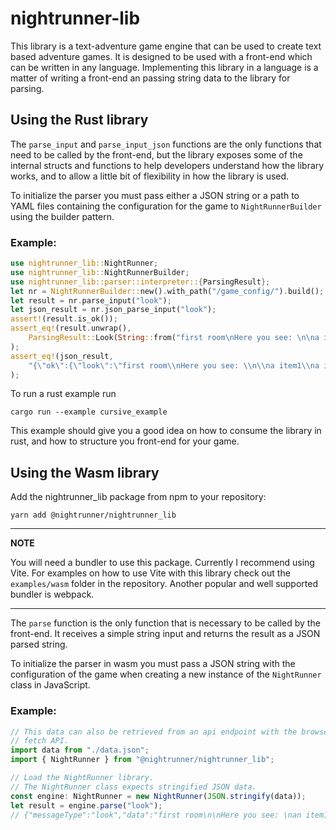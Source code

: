 # nightrunner-lib

This library is a text-adventure game engine that can be used to create
text based adventure games. It is designed to be used with a front-end
which can be written in any language. Implementing this library in a
language is a matter of writing a front-end an passing string data to
the library for parsing.

## Using the Rust library

The `parse_input` and `parse_input_json` functions are the only
functions that need to be called by the front-end, but the library
exposes some of the internal structs and functions to help developers
understand how the library works, and to allow a little bit of flexibility
in how the library is used.

To initialize the parser you must pass either a JSON string or a path
to YAML files containing the configuration for the game to
`NightRunnerBuilder` using the builder pattern.

### Example:

```rust
use nightrunner_lib::NightRunner;
use nightrunner_lib::NightRunnerBuilder;
use nightrunner_lib::parser::interpreter::{ParsingResult};
let nr = NightRunnerBuilder::new().with_path("/game_config/").build();
let result = nr.parse_input("look");
let json_result = nr.json_parse_input("look");
assert!(result.is_ok());
assert_eq!(result.unwrap(),
    ParsingResult::Look(String::from("first room\nHere you see: \n\na item1\na item2"))
);
assert_eq!(json_result,
    "{\"ok\":{\"look\":\"first room\\nHere you see: \\n\\na item1\\na item2\"}}".to_string()
);
```

To run a rust example run
```shell
cargo run --example cursive_example
```

This example should give you a good idea on how to consume the library in rust, and how to structure you front-end for your game.

## Using the Wasm library

Add the nightrunner_lib package from npm to your repository:

```shell
yarn add @nightrunner/nightrunner_lib
```

---

**NOTE**

You will need a bundler to use this package. Currently I recommend using
Vite. For examples on how to use Vite with this library check out the
`examples/wasm` folder in the repository. Another popular and well supported
bundler is webpack.

---

The `parse` function is the only function that is necessary to be called by
the front-end. It receives a simple string input and returns the result as
a JSON parsed string.

To initialize the parser in wasm you must pass a JSON string with the configuration
of the game when creating a new instance of the `NightRunner` class in JavaScript.

### Example:

```ts
// This data can also be retrieved from an api endpoint with the browser
// fetch API.
import data from "./data.json";
import { NightRunner } from "@nightrunner/nightrunner_lib";

// Load the NightRunner library.
// The NightRunner class expects stringified JSON data.
const engine: NightRunner = new NightRunner(JSON.stringify(data));
let result = engine.parse("look");
// {"messageType":"look","data":"first room\n\nHere you see: \nan item1\nan item2\nsubject1"}
```
